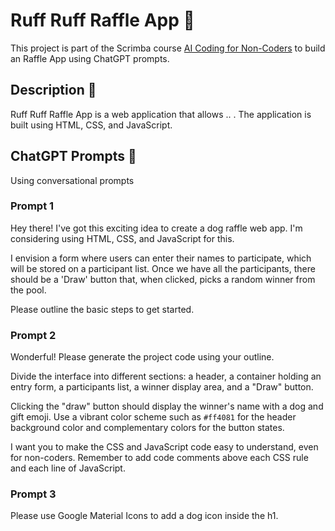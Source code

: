 # Ruff Ruff Raffle App 🐶

This project is part of the Scrimba course [AI Coding for Non-Coders](https://scrimba.com/learn/aicoding) to build an Raffle App using ChatGPT prompts.

## Description 📝

Ruff Ruff Raffle App is a web application that allows .. . The application is built using HTML, CSS, and JavaScript.

## ChatGPT Prompts 🤖
Using conversational prompts

### Prompt 1
Hey there! I've got this exciting idea to create a dog raffle web app. I'm considering using HTML, CSS, and JavaScript for this.

I envision a form where users can enter their names to participate, which will be stored on a participant list. Once we have all the participants, there should be a 'Draw' button that, when clicked, picks a random winner from the pool. 

Please outline the basic steps to get started.

### Prompt 2
Wonderful! Please generate the project code using your outline. 

Divide the interface into different sections: a header, a container holding an entry form, a participants list, a winner display area, and a "Draw" button.

Clicking the "draw" button should display the winner's name with a dog and gift emoji. Use a vibrant color scheme such as `#ff4081` for the header background color and complementary colors for the button states. 

I want you to make the CSS and JavaScript code easy to understand, even for non-coders. Remember to add code comments above each CSS rule and each line of JavaScript.

### Prompt 3
Please use Google Material Icons to add a dog icon inside the h1.